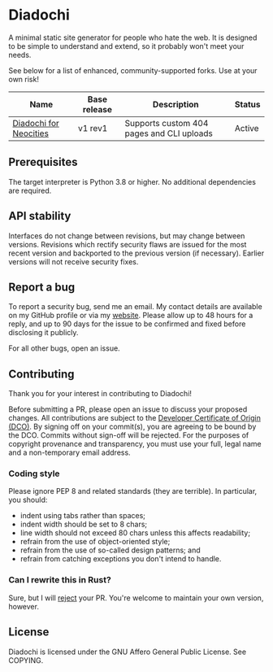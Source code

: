# Diadochi

A minimal static site generator for people who hate the web.
It is designed to be simple to understand and extend, so it probably won't meet
your needs.

See below for a list of enhanced, community-supported forks.
Use at your own risk!

| Name | Base release | Description | Status |
| ---- | ------------ | ----------- | ------ |
| [Diadochi for Neocities](https://github.com/indraj-net/diadochi-neocities) | v1 rev1 | Supports custom 404 pages and CLI uploads | Active |

## Prerequisites

The target interpreter is Python 3.8 or higher.
No additional dependencies are required.

## API stability

Interfaces do not change between revisions, but may change between versions.
Revisions which rectify security flaws are issued for the most recent version
and backported to the previous version (if necessary).
Earlier versions will not receive security fixes.

## Report a bug

To report a security bug, send me an email.
My contact details are available on my GitHub profile or via my
[website](https://indraj.net).
Please allow up to 48 hours for a reply, and up to 90 days for the issue to be
confirmed and fixed before disclosing it publicly.

For all other bugs, open an issue.

## Contributing

Thank you for your interest in contributing to Diadochi!

Before submitting a PR, please open an issue to discuss your proposed changes.
All contributions are subject to the
[Developer Certificate of Origin (DCO)](https://developercertificate.org/).
By signing off on your commit(s), you are agreeing to be bound by the DCO.
Commits without sign-off will be rejected.
For the purposes of copyright provenance and transparency, you must use your
full, legal name and a non-temporary email address.

### Coding style

Please ignore PEP 8 and related standards (they are terrible).
In particular, you should:

- indent using tabs rather than spaces;
- indent width should be set to 8 chars;
- line width should not exceed 80 chars unless this affects readability;
- refrain from the use of object-oriented style;
- refrain from the use of so-called design patterns; and
- refrain from catching exceptions you don't intend to handle.

### Can I rewrite this in Rust?

Sure, but I will [reject](https://indraj.net/posts/rust) your PR.
You're welcome to maintain your own version, however.

## License

Diadochi is licensed under the GNU Affero General Public License.
See COPYING.
